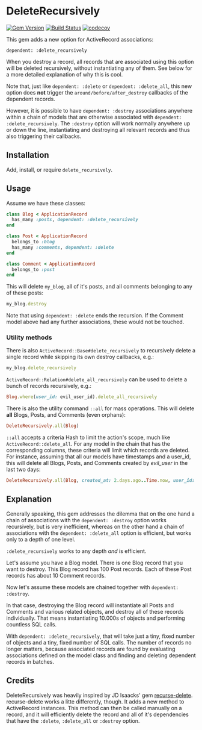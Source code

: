 
# DeleteRecursively

[![Gem Version](https://badge.fury.io/rb/delete_recursively.svg)](http://badge.fury.io/rb/delete_recursively)
[![Build Status](https://github.com/jaynetics/delete_recursively/workflows/tests/badge.svg)](https://github.com/jaynetics/delete_recursively/actions)
[![codecov](https://codecov.io/gh/jaynetics/delete_recursively/branch/master/graph/badge.svg)](https://codecov.io/gh/jaynetics/delete_recursively)

This gem adds a new option for ActiveRecord associations:

`dependent: :delete_recursively`

When you destroy a record, all records that are associated using this option will be deleted recursively, without instantiating any of them. See below for a more detailed explanation of why this is cool.

Note that, just like `dependent: :delete` or `dependent: :delete_all`, this new option does **not** trigger the `around/before/after_destroy` callbacks of the dependent records.

However, it is possible to have `dependent: :destroy` associations anywhere within a chain of models that are otherwise associated with `dependent: :delete_recursively`. The `:destroy` option will work normally anywhere up or down the line, instantiating and destroying all relevant records and thus also triggering their callbacks.

## Installation

Add, install, or require `delete_recursively`.

## Usage

Assume we have these classes:

```ruby
class Blog < ApplicationRecord
  has_many :posts, dependent: :delete_recursively
end

class Post < ApplicationRecord
  belongs_to :blog
  has_many :comments, dependent: :delete
end

class Comment < ApplicationRecord
  belongs_to :post
end
```

This will delete `my_blog`, all of it's posts, and all comments belonging to any of these posts:
```ruby
my_blog.destroy
```

Note that using `dependent: :delete` ends the recursion. If the Comment model above had any further associations, these would not be touched.

### Utility methods

There is also `ActiveRecord::Base#delete_recursively` to recursively delete a single record while skipping its own destroy callbacks, e.g.:

```ruby
my_blog.delete_recursively
```

`ActiveRecord::Relation#delete_all_recursively` can be used to delete a bunch of records recursively, e.g.:

```ruby
Blog.where(user_id: evil_user_id).delete_all_recursively
```

There is also the utility command `::all` for mass operations. This will delete **all** Blogs, Posts, and Comments (even orphans):

```ruby
DeleteRecursively.all(Blog)
```

`::all` accepts a criteria Hash to limit the action's scope, much like `ActiveRecord::delete_all`. For any model in the chain that has the corresponding columns, these criteria will limit which records are deleted. For instance, assuming that all our models have timestamps and a user_id, this will delete all Blogs, Posts, and Comments created by *evil_user* in the last two days:

```ruby
DeleteRecursively.all(Blog, created_at: 2.days.ago..Time.now, user_id: evil_user.id)
```

## Explanation

Generally speaking, this gem addresses the dilemma that on the one hand a chain of associations with the `dependent: :destroy` option works recursively, but is very inefficient, whereas on the other hand a chain of associations with the `dependent: :delete_all` option is efficient, but works only to a depth of one level.

`:delete_recursively` works to any depth *and* is efficient.

Let's assume you have a Blog model. There is one Blog record that you want to destroy. This Blog record has 100 Post records. Each of these Post records has about 10 Comment records.

Now let's assume these models are chained together with `dependent: :destroy`.

In that case, destroying the Blog record will instantiate all Posts and Comments and various related objects, and destroy all of these records individually. That means instantiating 10.000s of objects and performing countless SQL calls.

With `dependent: :delete_recursively`, that will take just a tiny, fixed number of objects and a tiny, fixed number of SQL calls. The number of records no longer matters, because associated records are found by evaluating associations defined on the model class and finding and deleting dependent records in batches.

## Credits

DeleteRecursively was heavily inspired by JD Isaacks' gem [recurse-delete](https://github.com/jisaacks/recurse-delete). recurse-delete works a litte differently, though. It adds a new method to ActiveRecord instances. This method can then be called manually on a record, and it will efficiently delete the record and all of it's dependencies that have the `:delete`, `:delete_all` or `:destroy` option.
